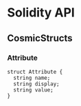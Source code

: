 # Solidity API

## CosmicStructs

### Attribute

```solidity
struct Attribute {
  string name;
  string display;
  string value;
}
```

